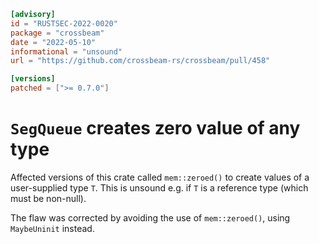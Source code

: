 ```toml
[advisory]
id = "RUSTSEC-2022-0020"
package = "crossbeam"
date = "2022-05-10"
informational = "unsound"
url = "https://github.com/crossbeam-rs/crossbeam/pull/458"

[versions]
patched = [">= 0.7.0"]
```

# `SegQueue` creates zero value of any type

Affected versions of this crate called `mem::zeroed()` to create values of a user-supplied type `T`.
This is unsound e.g. if `T` is a reference type (which must be non-null).
 
The flaw was corrected by avoiding the use of `mem::zeroed()`, using `MaybeUninit` instead.

